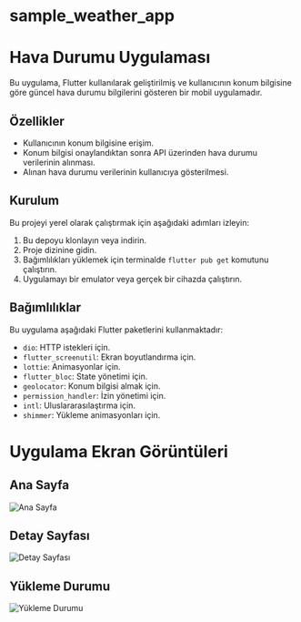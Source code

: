 # sample_weather_app

# Hava Durumu Uygulaması

Bu uygulama, Flutter kullanılarak geliştirilmiş ve kullanıcının konum bilgisine göre güncel hava durumu bilgilerini gösteren bir mobil uygulamadır.

## Özellikler

- Kullanıcının konum bilgisine erişim.
- Konum bilgisi onaylandıktan sonra API üzerinden hava durumu verilerinin alınması.
- Alınan hava durumu verilerinin kullanıcıya gösterilmesi.

## Kurulum

Bu projeyi yerel olarak çalıştırmak için aşağıdaki adımları izleyin:

1. Bu depoyu klonlayın veya indirin.
2. Proje dizinine gidin.
3. Bağımlılıkları yüklemek için terminalde `flutter pub get` komutunu çalıştırın.
4. Uygulamayı bir emulator veya gerçek bir cihazda çalıştırın.

## Bağımlılıklar

Bu uygulama aşağıdaki Flutter paketlerini kullanmaktadır:

- `dio`: HTTP istekleri için.
- `flutter_screenutil`: Ekran boyutlandırma için.
- `lottie`: Animasyonlar için.
- `flutter_bloc`: State yönetimi için.
- `geolocator`: Konum bilgisi almak için.
- `permission_handler`: İzin yönetimi için.
- `intl`: Uluslararasılaştırma için.
- `shimmer`: Yükleme animasyonları için.

# Uygulama Ekran Görüntüleri

## Ana Sayfa
![Ana Sayfa](screenshots/splash_screen.jpg)

## Detay Sayfası
![Detay Sayfası](screenshots/detail_page.jpg)

## Yükleme Durumu
![Yükleme Durumu](screenshots/loading_state.jpg)




 
